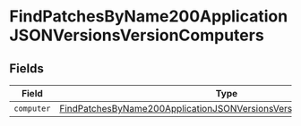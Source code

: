 # FindPatchesByName200ApplicationJSONVersionsVersionComputers


## Fields

| Field                                                                                                                                                                 | Type                                                                                                                                                                  | Required                                                                                                                                                              | Description                                                                                                                                                           |
| --------------------------------------------------------------------------------------------------------------------------------------------------------------------- | --------------------------------------------------------------------------------------------------------------------------------------------------------------------- | --------------------------------------------------------------------------------------------------------------------------------------------------------------------- | --------------------------------------------------------------------------------------------------------------------------------------------------------------------- |
| `computer`                                                                                                                                                            | [FindPatchesByName200ApplicationJSONVersionsVersionComputersComputer](../../models/operations/findpatchesbyname200applicationjsonversionsversioncomputerscomputer.md) | :heavy_minus_sign:                                                                                                                                                    | N/A                                                                                                                                                                   |